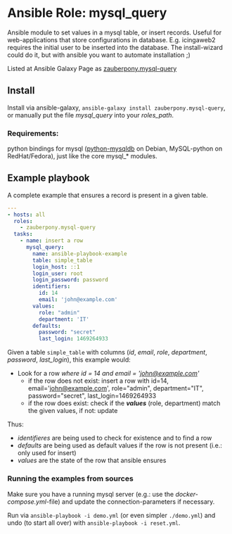 Ansible Role: mysql_query
===================

Ansible module to set values in a mysql table, or insert records. Useful for web-applications that store configurations in database. E.g. icingaweb2 requires the initial user to be inserted into the database. The install-wizard could do it, but with ansible you want to automate installation ;)

Listed at Ansible Galaxy Page as [zauberpony.mysql-query](https://galaxy.ansible.com/list#/roles/5106)

Install
-------

Install via ansible-galaxy, `ansible-galaxy install zauberpony.mysql-query`, or manually put the file *mysql_query* into your *roles_path*.

### Requirements:

python bindings for mysql ([python-mysqldb](https://packages.debian.org/jessie/python-mysqldb) on Debian, MySQL-python on RedHat/Fedora), just like the core mysql_* modules.


Example playbook
----------------

A complete example that ensures a record is present in a given table.

```yaml
---
- hosts: all
  roles:
    - zauberpony.mysql-query
  tasks:
    - name: insert a row
      mysql_query:
        name: ansible-playbook-example
        table: simple_table
        login_host: ::1
        login_user: root
        login_password: password
        identifiers:
          id: 14
          email: 'john@example.com'
        values:
          role: "admin"
          department: 'IT'
        defaults:
          password: "secret"
          last_login: 1469264933
```

Given a table `simple_table` with columns (*id*, *email*, *role*, *department*, *password*, *last_login*), this example would:
- Look for a row *where id = 14 and email = 'john@example.com'*
  - if the row does not exist: insert a row with id=14, email='john@example.com', role="admin", department="IT", password="secret", last_login=1469264933
  - if the row does exist: check if the ***values*** (role, department) match the given values, if not: update

Thus:
- *identifieres* are being used to check for existence and to find a row
- *defaults* are being used as default values if the row is not present (i.e.: only used for insert)
- *values* are the state of the row that ansible ensures

### Running the examples from sources

Make sure you have a running mysql server (e.g.: use the *docker-compose.yml*-file) and update the connection-parameters if necessary.

Run via `ansible-playbook -i demo.yml` (or even simpler `./demo.yml`) and undo (to start all over) with `ansible-playbook -i reset.yml`.
